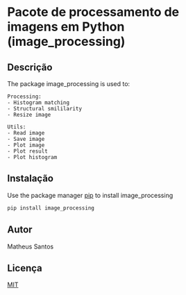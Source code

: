 # Pacote de processamento de imagens em Python (image_processing)

## Descrição  
The package image_processing is used to:

    Processing:
 	- Histogram matching  
	- Structural smililarity  
 	- Resize image
  
    Utils:
    - Read image  
    - Save image  
    - Plot image  
    - Plot result  
    - Plot histogram  
 
## Instalação

Use the package manager [pip](https://pip.pypa.io/en/stable/) to install image_processing

```bash
pip install image_processing
```

## Autor
Matheus Santos

## Licença
[MIT](https://choosealicense.com/licenses/mit/)

